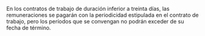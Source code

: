 En los contratos de trabajo de duración inferior a treinta días, las remuneraciones se pagarán con la periodicidad estipulada en el contrato de trabajo, pero los períodos que se convengan no podrán exceder de su fecha de término.